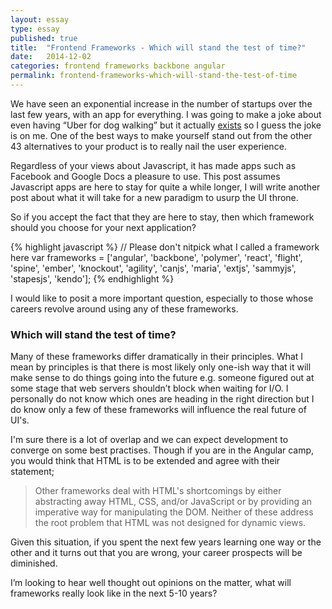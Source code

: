 ```yaml
---
layout: essay
type: essay
published: true
title:  "Frontend Frameworks - Which will stand the test of time?"
date:   2014-12-02
categories: frontend frameworks backbone angular
permalink: frontend-frameworks-which-will-stand-the-test-of-time
---
```


We have seen an exponential increase in the number of startups over the last few years, with an app for everything. I was going to make a joke about even having “Uber for dog walking” but it actually [exists](http://techcrunch.com/2013/04/26/swifto-raises-2-5m-from-benchmark-to-be-the-uber-for-dog-walkin/) so I guess the joke is on me. One of the best ways to make yourself stand out from the other 43 alternatives to your product is to really nail the user experience.

Regardless of your views about Javascript, it has made apps such as Facebook and Google Docs a pleasure to use. This post assumes Javascript apps are here to stay for quite a while longer, I will write another post about what it will take for a new paradigm to usurp the UI throne.

So if you accept the fact that they are here to stay, then which framework should you choose for your next application?

{% highlight javascript %}
// Please don't nitpick what I called a framework here
var frameworks = ['angular', 'backbone', 'polymer', 'react', 'flight', 'spine', 'ember', 'knockout', 'agility', 'canjs', 'maria', 'extjs', 'sammyjs', 'stapesjs', 'kendo'];
{% endhighlight %}

I would like to posit a more important question, especially to those whose careers revolve around using any of these frameworks.

### Which will stand the test of time?


Many of these frameworks differ dramatically in their principles. What I mean by principles is that there is most likely only one-ish way that it will make sense to do things going into the future e.g. someone figured out at some stage that web servers shouldn’t block when waiting for I/O.  I personally do not know which ones are heading in the right direction but I do know only a few of these frameworks will influence the real future of UI's.

I'm sure there is a lot of overlap and we can expect development to converge on some best practises. Though if you are in the Angular camp, you would think that HTML is to be extended and agree with their statement;

> Other frameworks deal with HTML's shortcomings by either abstracting away HTML, CSS, and/or JavaScript or by providing an imperative way for manipulating the DOM. Neither of these address the root problem that HTML was not designed for dynamic views.

Given this situation, if you spent the next few years learning one way or the other and it turns out that you are wrong, your career prospects will be diminished.

I’m looking to hear well thought out opinions on the matter, what will frameworks really look like in the next 5-10 years?
